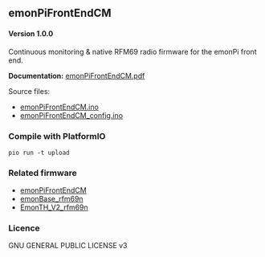 ## emonPiFrontEndCM

#### Version 1.0.0

Continuous monitoring & native RFM69 radio firmware for the emonPi front end.

**Documentation:** [emonPiFrontEndCM.pdf](emonPiFrontEndCM.pdf)

Source files:

- [emonPiFrontEndCM.ino](emonPiFrontEndCM.ino)
- [emonPiFrontEndCM_config.ino](emonPiFrontEndCM_config.ino)

### Compile with PlatformIO

    pio run -t upload

### Related firmware

- [emonPiFrontEndCM](https://github.com/openenergymonitor/emonPiFrontEndCM)
- [emonBase_rfm69n ](https://github.com/openenergymonitor/emonBase_rfm69n)
- [EmonTH_V2_rfm69n](https://github.com/openenergymonitor/EmonTH_V2_rfm69n)

### Licence

GNU GENERAL PUBLIC LICENSE v3

